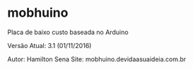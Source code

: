 # mobhuino
Placa de baixo custo baseada no Arduino

Versão Atual: 3.1 (01/11/2016)

Autor: Hamilton Sena
Site: mobhuino.devidaasuaideia.com.br
